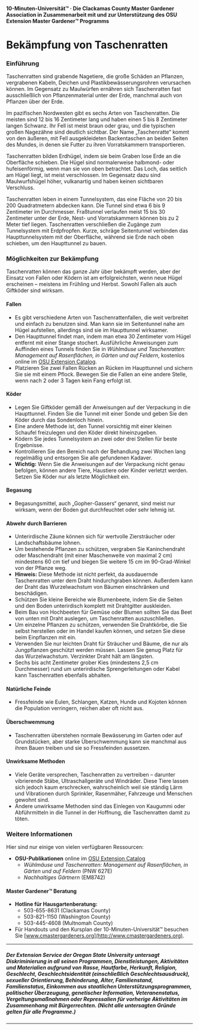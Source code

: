 #### 10-Minuten-Universität™ · Die Clackamas County Master Gardener Association in Zusammenarbeit mit und zur Unterstützung des OSU Extension Master Gardener™ Programms

# Bekämpfung von Taschenratten

### Einführung

Taschenratten sind grabende Nagetiere, die große Schäden an Pflanzen, vergrabenen Kabeln, Deichen und Plastikbewässerungsrohren verursachen können. Im Gegensatz zu Maulwürfen ernähren sich Taschenratten fast ausschließlich von Pflanzenmaterial unter der Erde, manchmal auch von Pflanzen über der Erde.

Im pazifischen Nordwesten gibt es sechs Arten von Taschenratten. Die meisten sind 12 bis 16 Zentimeter lang und haben einen 5 bis 8 Zentimeter langen Schwanz. Ihr Fell ist meist braun oder grau, und die typischen großen Nagezähne sind deutlich sichtbar. Der Name „Taschenratte“ kommt von den äußeren, mit Fell ausgekleideten Backentaschen an beiden Seiten des Mundes, in denen sie Futter zu ihren Vorratskammern transportieren.

Taschenratten bilden Erdhügel, indem sie beim Graben lose Erde an die Oberfläche schieben. Die Hügel sind normalerweise halbmond- oder hufeisenförmig, wenn man sie von oben betrachtet. Das Loch, das seitlich am Hügel liegt, ist meist verschlossen. Im Gegensatz dazu sind Maulwurfshügel höher, vulkanartig und haben keinen sichtbaren Verschluss.

Taschenratten leben in einem Tunnelsystem, das eine Fläche von 20 bis 200 Quadratmetern abdecken kann. Die Tunnel sind etwa 6 bis 9 Zentimeter im Durchmesser. Fraßtunnel verlaufen meist 15 bis 30 Zentimeter unter der Erde, Nest- und Vorratskammern können bis zu 2 Meter tief liegen. Taschenratten verschließen die Zugänge zum Tunnelsystem mit Erdpfropfen. Kurze, schräge Seitentunnel verbinden das Haupttunnelsystem mit der Oberfläche, während sie Erde nach oben schieben, um den Haupttunnel zu bauen.

### Möglichkeiten zur Bekämpfung

Taschenratten können das ganze Jahr über bekämpft werden, aber der Einsatz von Fallen oder Ködern ist am erfolgreichsten, wenn neue Hügel erscheinen – meistens im Frühling und Herbst. Sowohl Fallen als auch Giftköder sind wirksam.

#### Fallen

- Es gibt verschiedene Arten von Taschenrattenfallen, die weit verbreitet und einfach zu benutzen sind. Man kann sie im Seitentunnel nahe am Hügel aufstellen, allerdings sind sie im Haupttunnel wirksamer.
- Den Haupttunnel findet man, indem man etwa 30 Zentimeter vom Hügel entfernt mit einer Stange stochert. Ausführliche Anweisungen zum Auffinden eines Tunnels finden Sie in *Wühlmäuse und Taschenratten: Management auf Rasenflächen, in Gärten und auf Feldern*, kostenlos online im [OSU Extension Catalog](http://extension.oregonstate.edu/catalog).
- Platzieren Sie zwei Fallen Rücken an Rücken im Haupttunnel und sichern Sie sie mit einem Pflock. Bewegen Sie die Fallen an eine andere Stelle, wenn nach 2 oder 3 Tagen kein Fang erfolgt ist.

#### Köder

- Legen Sie Giftköder gemäß der Anweisungen auf der Verpackung in die Haupttunnel. Finden Sie die Tunnel mit einer Sonde und geben Sie den Köder durch das Sondenloch hinein.
- Eine andere Methode ist, den Tunnel vorsichtig mit einer kleinen Schaufel freizulegen und den Köder direkt hineinzugeben.
- Ködern Sie jedes Tunnelsystem an zwei oder drei Stellen für beste Ergebnisse.
- Kontrollieren Sie den Bereich nach der Behandlung zwei Wochen lang regelmäßig und entsorgen Sie alle gefundenen Kadaver.
- **Wichtig:** Wenn Sie die Anweisungen auf der Verpackung nicht genau befolgen, können andere Tiere, Haustiere oder Kinder verletzt werden. Setzen Sie Köder nur als letzte Möglichkeit ein.

#### Begasung

- Begasungsmittel, auch „Gopher-Gassers“ genannt, sind meist nur wirksam, wenn der Boden gut durchfeuchtet oder sehr lehmig ist.

#### Abwehr durch Barrieren

- Unterirdische Zäune können sich für wertvolle Ziersträucher oder Landschaftsbäume lohnen.
- Um bestehende Pflanzen zu schützen, vergraben Sie Kaninchendraht oder Maschendraht (mit einer Maschenweite von maximal 2 cm) mindestens 60 cm tief und biegen Sie weitere 15 cm im 90-Grad-Winkel von der Pflanze weg.
- **Hinweis:** Diese Methode ist nicht perfekt, da ausdauernde Taschenratten unter dem Draht hindurchgraben können. Außerdem kann der Draht das Wurzelwachstum von Bäumen einschränken und beschädigen.
- Schützen Sie kleine Bereiche wie Blumenbeete, indem Sie die Seiten und den Boden unterirdisch komplett mit Drahtgitter auskleiden.
- Beim Bau von Hochbeeten für Gemüse oder Blumen sollten Sie das Beet von unten mit Draht auslegen, um Taschenratten auszuschließen.
- Um einzelne Pflanzen zu schützen, verwenden Sie Drahtkörbe, die Sie selbst herstellen oder im Handel kaufen können, und setzen Sie diese beim Einpflanzen mit ein.
- Verwenden Sie nur leichten Draht für Sträucher und Bäume, die nur als Jungpflanzen geschützt werden müssen. Lassen Sie genug Platz für das Wurzelwachstum. Verzinkter Draht hält am längsten.
- Sechs bis acht Zentimeter grober Kies (mindestens 2,5 cm Durchmesser) rund um unterirdische Sprengerleitungen oder Kabel kann Taschenratten ebenfalls abhalten.

#### Natürliche Feinde

- Fressfeinde wie Eulen, Schlangen, Katzen, Hunde und Kojoten können die Population verringern, reichen aber oft nicht aus.

#### Überschwemmung

- Taschenratten überstehen normale Bewässerung im Garten oder auf Grundstücken, aber starke Überschwemmung kann sie manchmal aus ihren Bauen treiben und sie so Fressfeinden aussetzen.

#### Unwirksame Methoden

- Viele Geräte versprechen, Taschenratten zu vertreiben – darunter vibrierende Stäbe, Ultraschallgeräte und Windräder. Diese Tiere lassen sich jedoch kaum erschrecken, wahrscheinlich weil sie ständig Lärm und Vibrationen durch Sprinkler, Rasenmäher, Fahrzeuge und Menschen gewohnt sind.
- Andere unwirksame Methoden sind das Einlegen von Kaugummi oder Abführmitteln in die Tunnel in der Hoffnung, die Taschenratten damit zu töten.

### Weitere Informationen

Hier sind nur einige von vielen verfügbaren Ressourcen:

- **OSU-Publikationen** online im [OSU Extension Catalog](https://catalog.extension.oregonstate.edu/)
  - *Wühlmäuse und Taschenratten: Management auf Rasenflächen, in Gärten und auf Feldern* (PNW 627E)
  - *Nachhaltiges Gärtnern* (EM8742)

#### Master Gardener™ Beratung

- **Hotline für Hausgartenberatung:**
  - 503-655-8631 (Clackamas County)
  - 503-821-1150 (Washington County)
  - 503-445-4608 (Multnomah County)
- Für Handouts und den Kursplan der 10-Minuten-Universität™ besuchen Sie [www.cmastergardeners.org](http://www.cmastergardeners.org).

---

##### Der Extension Service der Oregon State University untersagt Diskriminierung in all seinen Programmen, Dienstleistungen, Aktivitäten und Materialien aufgrund von Rasse, Hautfarbe, Herkunft, Religion, Geschlecht, Geschlechtsidentität (einschließlich Geschlechtsausdruck), sexueller Orientierung, Behinderung, Alter, Familienstand, Familienstatus, Einkommen aus staatlichen Unterstützungsprogrammen, politischer Überzeugung, genetischer Information, Veteranenstatus, Vergeltungsmaßnahmen oder Repressalien für vorherige Aktivitäten im Zusammenhang mit Bürgerrechten. (Nicht alle untersagten Gründe gelten für alle Programme.)
---